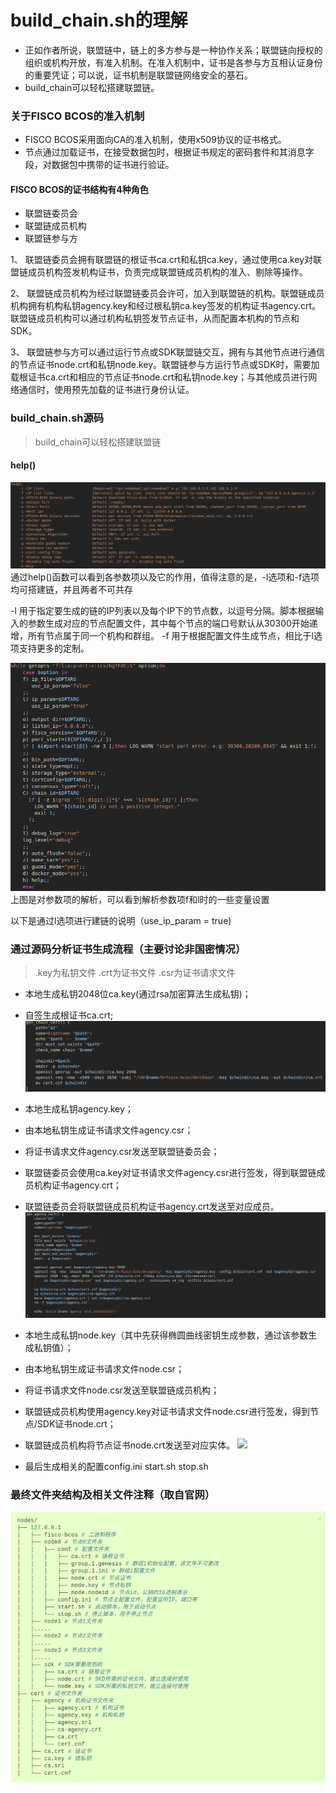 # build_chain.sh的理解

- 正如作者所说，联盟链中，链上的多方参与是一种协作关系；联盟链向授权的组织或机构开放，有准入机制。在准入机制中，证书是各参与方互相认证身份的重要凭证；可以说，证书机制是联盟链网络安全的基石。
- build_chain可以轻松搭建联盟链。

### 关于FISCO BCOS的准入机制
- FISCO BCOS采用面向CA的准入机制，使用x509协议的证书格式。
- 节点通过加载证书，在接受数据包时，根据证书规定的密码套件和其消息字段，对数据包中携带的证书进行验证。

#### FISCO BCOS的证书结构有4种角色
- 联盟链委员会
- 联盟链成员机构
- 联盟链参与方

1、 联盟链委员会拥有联盟链的根证书ca.crt和私钥ca.key，通过使用ca.key对联盟链成员机构签发机构证书，负责完成联盟链成员机构的准入、剔除等操作。

2、 联盟链成员机构为经过联盟链委员会许可，加入到联盟链的机构。联盟链成员机构拥有机构私钥agency.key和经过根私钥ca.key签发的机构证书agency.crt。联盟链成员机构可以通过机构私钥签发节点证书，从而配置本机构的节点和SDK。

3、 联盟链参与方可以通过运行节点或SDK联盟链交互，拥有与其他节点进行通信的节点证书node.crt和私钥node.key。联盟链参与方运行节点或SDK时，需要加载根证书ca.crt和相应的节点证书node.crt和私钥node.key；与其他成员进行网络通信时，使用预先加载的证书进行身份认证。


### build_chain.sh源码
> build_chain可以轻松搭建联盟链

#### help()
![](./assets/.sh1.png)
通过help()函数可以看到各参数项以及它的作用，值得注意的是，-l选项和-f选项均可搭建链，并且两者不可共存

-l 用于指定要生成的链的IP列表以及每个IP下的节点数，以逗号分隔。脚本根据输入的参数生成对应的节点配置文件，其中每个节点的端口号默认从30300开始递增，所有节点属于同一个机构和群组。
-f 用于根据配置文件生成节点，相比于l选项支持更多的定制。

![](./assets/.sh2.png)
上图是对参数项的解析，可以看到解析参数项f和l时的一些变量设置

以下是通过l选项进行建链的说明（use_ip_param = true)

### 通过源码分析证书生成流程（主要讨论非国密情况）
> .key为私钥文件 .crt为证书文件 .csr为证书请求文件

- 本地生成私钥2048位ca.key(通过rsa加密算法生成私钥)；
- 自签生成根证书ca.crt;
![](./assets/.sh3.png)


- 本地生成私钥agency.key；
- 由本地私钥生成证书请求文件agency.csr；
- 将证书请求文件agency.csr发送至联盟链委员会；
- 联盟链委员会使用ca.key对证书请求文件agency.csr进行签发，得到联盟链成员机构证书agency.crt；
- 联盟链委员会将联盟链成员机构证书agency.crt发送至对应成员。
![](./assets/.sh4.png)

- 本地生成私钥node.key（其中先获得椭圆曲线密钥生成参数，通过该参数生成私钥值）；
- 由本地私钥生成证书请求文件node.csr；
- 将证书请求文件node.csr发送至联盟链成员机构；
- 联盟链成员机构使用agency.key对证书请求文件node.csr进行签发，得到节点/SDK证书node.crt；
- 联盟链成员机构将节点证书node.crt发送至对应实体。
![](./assets/sh5.png)

- 最后生成相关的配置config.ini start.sh stop.sh

### 最终文件夹结构及相关文件注释（取自官网）
![](./assets/.sh6.png)














